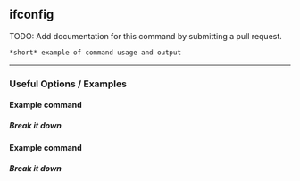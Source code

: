 ifconfig
---
TODO: Add documentation for this command by submitting a pull request.
<!-- one line explanation would go here -->

<!-- minimal example -->
~~~ bash
*short* example of command usage and output
~~~

---

### Useful Options / Examples

#### Example command

##### Break it down

#### Example command

##### Break it down
